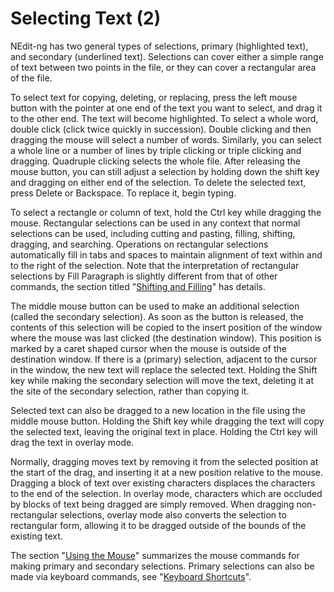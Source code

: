 # Selecting Text (2)

NEdit-ng has two general types of selections, primary (highlighted
text), and secondary (underlined text). Selections can cover either a
simple range of text between two points in the file, or they can cover a
rectangular area of the file.

To select text for copying, deleting, or replacing, press the left mouse
button with the pointer at one end of the text you want to select, and
drag it to the other end. The text will become highlighted. To select a
whole word, double click (click twice quickly in succession). Double
clicking and then dragging the mouse will select a number of words.
Similarly, you can select a whole line or a number of lines by triple
clicking or triple clicking and dragging. Quadruple clicking selects the
whole file. After releasing the mouse button, you can still adjust a
selection by holding down the shift key and dragging on either end of
the selection. To delete the selected text, press Delete or Backspace.
To replace it, begin typing.

To select a rectangle or column of text, hold the Ctrl key while
dragging the mouse. Rectangular selections can be used in any context
that normal selections can be used, including cutting and pasting,
filling, shifting, dragging, and searching. Operations on rectangular
selections automatically fill in tabs and spaces to maintain alignment
of text within and to the right of the selection. Note that the
interpretation of rectangular selections by Fill Paragraph is slightly
different from that of other commands, the section titled "[Shifting and
Filling](07)" has details.

The middle mouse button can be used to make an additional selection
(called the secondary selection). As soon as the button is released, the
contents of this selection will be copied to the insert position of the
window where the mouse was last clicked (the destination window). This
position is marked by a caret shaped cursor when the mouse is outside of
the destination window. If there is a (primary) selection, adjacent to
the cursor in the window, the new text will replace the selected text.
Holding the Shift key while making the secondary selection will move the
text, deleting it at the site of the secondary selection, rather than
copying it.

Selected text can also be dragged to a new location in the file using
the middle mouse button. Holding the Shift key while dragging the text
will copy the selected text, leaving the original text in place. Holding
the Ctrl key will drag the text in overlay mode.

Normally, dragging moves text by removing it from the selected position
at the start of the drag, and inserting it at a new position relative to
the mouse. Dragging a block of text over existing characters displaces
the characters to the end of the selection. In overlay mode, characters
which are occluded by blocks of text being dragged are simply removed.
When dragging non-rectangular selections, overlay mode also converts the
selection to rectangular form, allowing it to be dragged outside of the
bounds of the existing text.

The section "[Using the Mouse](05)" summarizes the mouse commands
for making primary and secondary selections. Primary selections can also
be made via keyboard commands, see "[Keyboard Shortcuts](06)".
